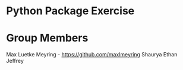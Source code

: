 # Python Package Exercise

# Group Members
Max Luetke Meyring - https://github.com/maxlmeyring
Shaurya
Ethan
Jeffrey